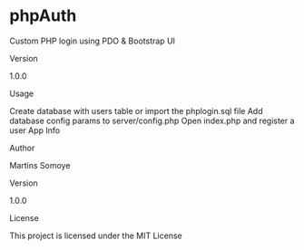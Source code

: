 # phpAuth
Custom PHP login using PDO & Bootstrap UI

Version

1.0.0

Usage

Create database with users table or import the phplogin.sql file
Add database config params to server/config.php
Open index.php and register a user
App Info

Author

Martins Somoye

Version

1.0.0

License

This project is licensed under the MIT License
